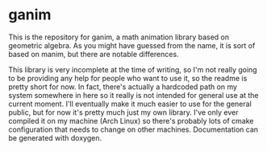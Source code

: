 # ganim
This is the repository for ganim, a math animation library based on geometric
algebra.  As you might have guessed from the name, it is sort of based on manim,
but there are notable differences.

This library is very incomplete at the time of writing, so I'm not really going
to be providing any help for people who want to use it, so the readme is pretty
short for now.  In fact, there's actually a hardcoded path on my system
somewhere in here so it really is not intended for general use at the current
moment.  I'll eventually make it much easier to use for the general public, but
for now it's pretty much just my own library.  I've only ever compiled it on my
machine (Arch Linux) so there's probably lots of cmake configuration that needs
to change on other machines.  Documentation can be generated with doxygen.
